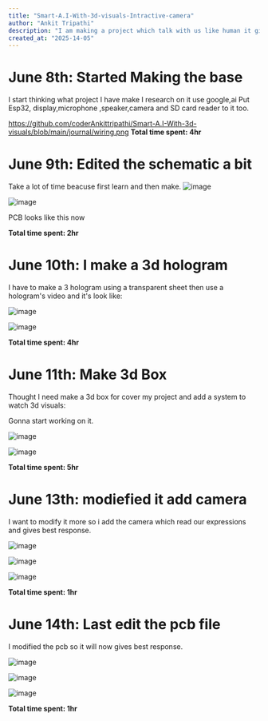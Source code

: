 ```yaml
---
title: "Smart-A.I-With-3d-visuals-Intractive-camera"
author: "Ankit Tripathi"
description: "I am making a project which talk with us like human it gives 3d visuals and interact with us using camera and also give detail about things using pictures it have great data storage."
created_at: "2025-14-05"
---
```

# June 8th: Started Making the base

I start thinking what project I have make 
I research on it use google,ai
Put Esp32, display,microphone ,speaker,camera and SD card reader to it too.

https://github.com/coderAnkittripathi/Smart-A.I-With-3d-visuals/blob/main/journal/wiring.png
**Total time spent: 4hr**

# June 9th: Edited the schematic a bit

Take a lot of time beacuse first learn and then make.
![image](https://github.com/user-attachments/assets/cd13bfbf-7cc8-4739-8f66-eedcd2a3b625)

![image](https://github.com/user-attachments/assets/24d499ca-47c9-4a3c-9f9a-ebc3c1d17adb)

PCB looks like this now

**Total time spent: 2hr**

# June 10th: I make a 3d hologram 

I have to make a 3 hologram using a transparent sheet then use a hologram's video and it's look like:


![image](https://github.com/user-attachments/assets/0c7aa5be-d46d-44a0-9bc9-d6c738963d87)

![image](https://github.com/user-attachments/assets/e54d9762-37b6-44fa-a259-5c51953ae877)



**Total time spent: 4hr**

# June 11th: Make 3d Box 

Thought I need make a 3d box for cover my project and add a system to watch 3d visuals:

Gonna start working on it.

![image](https://github.com/user-attachments/assets/ec01024b-a128-4b2e-9bcb-7378826a94ab)

![image](https://github.com/user-attachments/assets/7615391b-5108-41eb-8551-717a2cbab5ba)


**Total time spent: 5hr**

# June 13th: modiefied it add camera 

I want to modify it more so i add the camera which read our expressions and gives best response.

![image](https://github.com/user-attachments/assets/1a5af187-fc32-41d4-8b3c-3d2679889c6c)

![image](https://github.com/user-attachments/assets/0d80c366-f133-4d58-9748-ae4329584c7a)

![image](https://github.com/user-attachments/assets/150b6c2c-f3c7-46f6-a84d-d3699be2efe2)

**Total time spent: 1hr**

# June 14th: Last edit the pcb file

I  modified the pcb so it will now gives best response.

![image](https://github.com/user-attachments/assets/1a5af187-fc32-41d4-8b3c-3d2679889c6c)

![image](https://github.com/user-attachments/assets/0d80c366-f133-4d58-9748-ae4329584c7a)

![image](https://github.com/user-attachments/assets/150b6c2c-f3c7-46f6-a84d-d3699be2efe2)

**Total time spent: 1hr**

